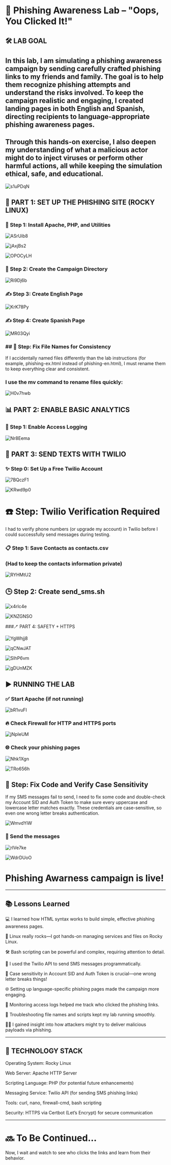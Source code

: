 # 🧪 Phishing Awareness Lab – "Oops, You Clicked It!"

## 🛠️ LAB GOAL
## In this lab, I am simulating a phishing awareness campaign by sending carefully crafted phishing links to my friends and family. The goal is to help them recognize phishing attempts and understand the risks involved. To keep the campaign realistic and engaging, I created landing pages in both English and Spanish, directing recipients to language-appropriate phishing awareness pages.
## Through this hands-on exercise, I also deepen my understanding of what a malicious actor might do to inject viruses or perform other harmful actions, all while keeping the simulation ethical, safe, and educational.

![s1uPDqN](https://github.com/user-attachments/assets/900653b9-a700-4331-b80c-bf6991e6ee38)

## 🔧 PART 1: SET UP THE PHISHING SITE (ROCKY LINUX)
### 💪 Step 1: Install Apache, PHP, and Utilities

![ASrUib8](https://github.com/user-attachments/assets/b1f83595-dd1b-41fd-89b2-9bf380907dc4)

![jAxjBs2](https://github.com/user-attachments/assets/8f611bdd-730b-4c9d-8d33-2e72932fcdb0)

![OPOCyLH](https://github.com/user-attachments/assets/461c3279-e6e6-48ae-957c-2abba1a4dce0)

### 📁 Step 2: Create the Campaign Directory

![Ri9Dj6b](https://github.com/user-attachments/assets/bf26930d-ec33-45a7-9fb8-f70477d8b410)

### ✍️ Step 3: Create English Page

![KrK78Py](https://github.com/user-attachments/assets/affb2650-00c1-4172-9c1b-ae32a2017d19)

### ✍️ Step 4: Create Spanish Page

![MR03Qyi](https://github.com/user-attachments/assets/e9752668-3ba3-4d8c-927e-ddca7b4139a7)

### ## 🚧 Step: Fix File Names for Consistency
If I accidentally named files differently than the lab instructions (for example, phishing-ex.html instead of phishing-en.html), I must rename them to keep everything clear and consistent.

### I use the mv command to rename files quickly:

![H0v7hwb](https://github.com/user-attachments/assets/3a2e4a09-6c58-461e-a234-0b30787bccc5)

## 📊 PART 2: ENABLE BASIC ANALYTICS

### 🐾 Step 1: Enable Access Logging 

![Nr8Eema](https://github.com/user-attachments/assets/1f9d7b4a-90d1-46c4-a1bf-0d978a585dc5)

## 📲 PART 3: SEND TEXTS WITH TWILIO

### ✨ Step 0: Set Up a Free Twilio Account

![7BQczF1](https://github.com/user-attachments/assets/ad4f7311-fbdc-477e-a583-dc1a031537df)

![KRwd9p0](https://github.com/user-attachments/assets/78e6de0d-9638-4837-845c-4d837e30dfe4)

# ☎️ Step: Twilio Verification Required

I had to verify phone numbers (or upgrade my account) in Twilio before I could successfully send messages during testing.

### 📋 Step 1: Save Contacts as contacts.csv
### (Had to keep the contacts information private)

![RYHMtU2](https://github.com/user-attachments/assets/a9e37b46-6cff-46a4-b9cd-429de391d762)

## 🕒 Step 2: Create send_sms.sh

![x4rIc4e](https://github.com/user-attachments/assets/2e2ab54a-b377-4b2a-9174-7d1f30655fab)

![KNZGNSO](https://github.com/user-attachments/assets/713fea83-c343-4c10-b74d-95ccd040fcc0)

###🪥 PART 4: SAFETY + HTTPS

![YgWhjj8](https://github.com/user-attachments/assets/f065a31b-912b-4c65-a0d3-4d69a295fee3)

![qCNwJAT](https://github.com/user-attachments/assets/bd282c21-640b-4902-95dd-93eb34049f32)

![SIhP6vm](https://github.com/user-attachments/assets/35d9d40b-ab46-441a-aca3-d072db435094)

![gDUnMZK](https://github.com/user-attachments/assets/7cad683a-c9df-4d76-86a5-a85b2587221a)

## ▶️ RUNNING THE LAB
### ✅ Start Apache (if not running)

![bR1vuFI](https://github.com/user-attachments/assets/26e0a250-df5a-4e72-ad0c-d1b866a05168)

### 🔥 Check Firewall for HTTP and HTTPS ports

![jNpIeUM](https://github.com/user-attachments/assets/393a0514-69dc-4aa6-a9a8-02e5ab6319a9)

### 🌐 Check your phishing pages

![Nhk1Xgn](https://github.com/user-attachments/assets/21d4ed5a-0904-4ed2-bfee-77c3566157d6)

![TRo656h](https://github.com/user-attachments/assets/00241fe9-6bdf-4f43-bd62-af2b56f3dabf)

## 🐞 Step: Fix Code and Verify Case Sensitivity
If my SMS messages fail to send, I need to fix some code and double-check my Account SID and Auth Token to make sure every uppercase and lowercase letter matches exactly. These credentials are case-sensitive, so even one wrong letter breaks authentication.

![WmvdYiW](https://github.com/user-attachments/assets/fc7c36b5-7d9b-4afd-8599-9bae1c9d2cb0)

### 📲 Send the messages

![rIVe7ke](https://github.com/user-attachments/assets/bd01e9c7-4d71-478e-9007-ceba922b9349)

![WdrDUoO](https://github.com/user-attachments/assets/ece9a050-90b1-45de-9050-c60b67e63790)

# Phishing Awarness campaign is live!
---

## 📚 Lessons Learned
💻 I learned how HTML syntax works to build simple, effective phishing awareness pages.

🐧 Linux really rocks—I got hands-on managing services and files on Rocky Linux.

🛠️ Bash scripting can be powerful and complex, requiring attention to detail.

📲 I used the Twilio API to send SMS messages programmatically.

🔐 Case sensitivity in Account SID and Auth Token is crucial—one wrong letter breaks things!

🌐 Setting up language-specific phishing pages made the campaign more engaging.

📡 Monitoring access logs helped me track who clicked the phishing links.

🔄 Troubleshooting file names and scripts kept my lab running smoothly.

🧑‍💻 I gained insight into how attackers might try to deliver malicious payloads via phishing.

---

## 🧰 TECHNOLOGY STACK
Operating System: Rocky Linux

Web Server: Apache HTTP Server

Scripting Language: PHP (for potential future enhancements)

Messaging Service: Twilio API (for sending SMS phishing links)

Tools: curl, nano, firewall-cmd, bash scripting

Security: HTTPS via Certbot (Let’s Encrypt) for secure communication

---

# 🔜 To Be Continued...
Now, I wait and watch to see who clicks the links and learn from their behavior.



